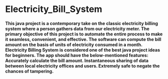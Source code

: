 # Electricity_Bill_System

#### This java project is a contemporary take on the classic electricity billing system where a person gathers data from our electricity meter. The primary objective of this project is to automate the entire process to make it seamless, convenient, and effective. The software can compute the bill amount on the basis of units of electricity consumed in a month. Electricity Billing System is considered one of the best java project ideas for beginners. The app should have the below-mentioned features: Accurately calculate the bill amount. Instantaneous sharing of data between local electricity offices and users. Extremely safe to negate the chances of tampering.

